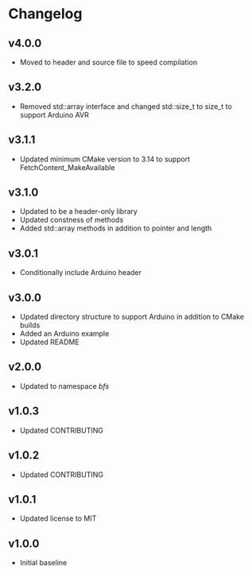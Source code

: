 # Changelog

## v4.0.0
- Moved to header and source file to speed compilation

## v3.2.0
- Removed std::array interface and changed std::size_t to size_t to support Arduino AVR

## v3.1.1
- Updated minimum CMake version to 3.14 to support FetchContent_MakeAvailable

## v3.1.0
- Updated to be a header-only library
- Updated constness of methods
- Added std::array methods in addition to pointer and length

## v3.0.1
- Conditionally include Arduino header

## v3.0.0
- Updated directory structure to support Arduino in addition to CMake builds
- Added an Arduino example
- Updated README

## v2.0.0
- Updated to namespace *bfs*

## v1.0.3
- Updated CONTRIBUTING

## v1.0.2
- Updated CONTRIBUTING

## v1.0.1
- Updated license to MIT

## v1.0.0
- Initial baseline

